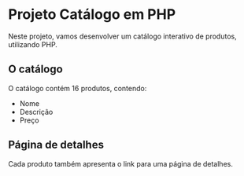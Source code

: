 # Projeto Catálogo em PHP
Neste projeto, vamos desenvolver um catálogo interativo de produtos, utilizando PHP.
## O catálogo
O catálogo contém 16 produtos, contendo:
- Nome
- Descrição
- Preço
## Página de detalhes
Cada produto também apresenta o link para uma página de detalhes.
